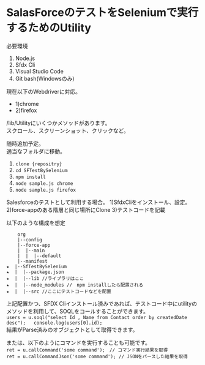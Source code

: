 # SalasForceのテストをSeleniumで実行するためのUtility

必要環境
1) Node.js
2) Sfdx Cli
3) Visual Studio Code
4) Git bash(Windowsのみ)  


現在以下のWebdriverに対応。  
-  1)chrome  
-  2)firefox  

/lib/Utilityにいくつかメソッドがあります。  
スクロール、スクリーンショット、クリックなど。  

随時追加予定。  
適当なフォルダに移動。
1) `clone {repositry}`  
2) `cd SFTestBySelenium`
3) `npm install`  
4) `node sample.js chrome`  
5) `node sample.js firefox`  

Salesforceのテストとして利用する場合。
1)SfdxCliをインストール、設定。
2)force-appのある階層と同じ場所にClone
3)テストコードを記載

以下のような構成を想定
    
        org  
        |--config  
        |--force-app  
        |  |--main  
        |  |  |--default  
        |--manifest  
    ★  |--SfTestBySelenium  
    ★  |  |--package.json  
    ★  |  |--lib //ライブラリはここ  
    ★  |  |--node_modules //　npm installしたら配置される  
    ★  |  |--src //ここにテストコードなどを配置  
    

上記配置かつ、SFDX Cliインストール済みであれば、テストコード中にutilityのメソッドを利用して、SOQLをコールすることができます。  
`users = u.soql("select Id , Name from Contact order by createdDate desc");  
console.log(users[0].id);`  
結果がParse済みのオブジェクトとして取得できます。


または、以下のようにコマンドを実行することも可能です。  
`ret = u.callCommand('some command');　// コマンド実行結果を取得`  
`ret = u.callCommandJson('some command'); // JSONをパースした結果を取得`


      
